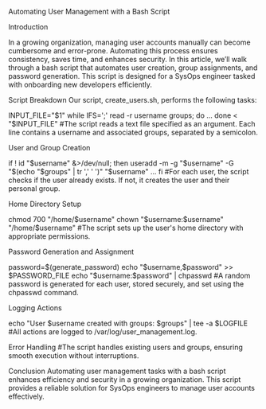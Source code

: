 Automating User Management with a Bash Script

Introduction


In a growing organization, managing user accounts manually can become cumbersome and error-prone. Automating this process ensures consistency, saves time, and enhances security.
 In this article, we’ll walk through a bash script that automates user creation, group assignments, and password generation. 
 This script is designed for a SysOps engineer tasked with onboarding new developers efficiently.

Script Breakdown
Our script, create_users.sh, 
performs the following tasks:


INPUT_FILE="$1"
while IFS=';' read -r username groups; do
    ...
done < "$INPUT_FILE"
#The script reads a text file specified as an argument. Each line contains a username and associated groups, separated by a semicolon.

User and Group Creation

if ! id "$username" &>/dev/null; then
    useradd -m -g "$username" -G "$(echo "$groups" | tr ',' ' ')" "$username"
    ...
fi
#For each user, the script checks if the user already exists. If not, it creates the user and their personal group.

Home Directory Setup

chmod 700 "/home/$username"
chown "$username:$username" "/home/$username"
#The script sets up the user's home directory with appropriate permissions.

Password Generation and Assignment

password=$(generate_password)
echo "$username,$password" >> $PASSWORD_FILE
echo "$username:$password" | chpasswd
#A random password is generated for each user, stored securely, and set using the chpasswd command.

Logging Actions

echo "User $username created with groups: $groups" | tee -a $LOGFILE
#All actions are logged to /var/log/user_management.log.

Error Handling
#The script handles existing users and groups, ensuring smooth execution without interruptions.

Conclusion
Automating user management tasks with a bash script enhances efficiency and security in a growing organization. This script provides a reliable solution for SysOps engineers to manage user accounts effectively.
